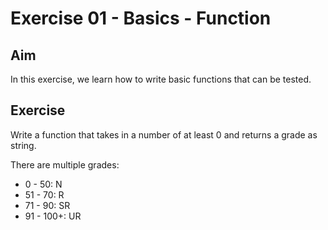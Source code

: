 # Exercise 01 - Basics - Function

## Aim

In this exercise, we learn how to write basic functions that can be tested.

## Exercise

Write a function that takes in a number of at least 0 and returns a grade as string.

There are multiple grades:

- 0 - 50: N
- 51 - 70: R
- 71 - 90: SR
- 91 - 100+: UR
